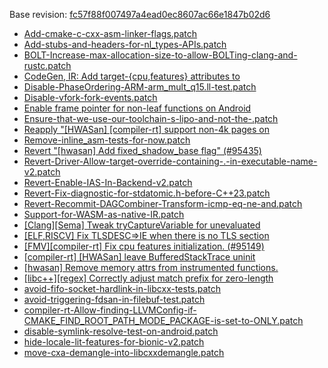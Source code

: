 Base revision: [fc57f88f007497a4ead0ec8607ac66e1847b02d6](https://github.com/llvm/llvm-project/commits/fc57f88f007497a4ead0ec8607ac66e1847b02d6)

- [Add-cmake-c-cxx-asm-linker-flags.patch](https://android.googlesource.com/toolchain/llvm_android/+/18fb7312253a24d134108cbc92d7227fd3e0fcd6/patches/Add-cmake-c-cxx-asm-linker-flags.patch)
- [Add-stubs-and-headers-for-nl_types-APIs.patch](https://android.googlesource.com/toolchain/llvm_android/+/18fb7312253a24d134108cbc92d7227fd3e0fcd6/patches/Add-stubs-and-headers-for-nl_types-APIs.patch)
- [BOLT-Increase-max-allocation-size-to-allow-BOLTing-clang-and-rustc.patch](https://android.googlesource.com/toolchain/llvm_android/+/18fb7312253a24d134108cbc92d7227fd3e0fcd6/patches/BOLT-Increase-max-allocation-size-to-allow-BOLTing-clang-and-rustc.patch)
- [CodeGen, IR: Add target-{cpu,features} attributes to](https://android.googlesource.com/toolchain/llvm_android/+/18fb7312253a24d134108cbc92d7227fd3e0fcd6/patches/cherry/89d8df12015ac3440190d372a8d439614027dc2c.patch)
- [Disable-PhaseOrdering-ARM-arm_mult_q15.ll-test.patch](https://android.googlesource.com/toolchain/llvm_android/+/18fb7312253a24d134108cbc92d7227fd3e0fcd6/patches/Disable-PhaseOrdering-ARM-arm_mult_q15.ll-test.patch)
- [Disable-vfork-fork-events.patch](https://android.googlesource.com/toolchain/llvm_android/+/18fb7312253a24d134108cbc92d7227fd3e0fcd6/patches/Disable-vfork-fork-events.patch)
- [Enable frame pointer for non-leaf functions on Android](https://android.googlesource.com/toolchain/llvm_android/+/18fb7312253a24d134108cbc92d7227fd3e0fcd6/patches/cherry/402eca265f7162e26b8b74d18297fd76c9f100de.patch)
- [Ensure-that-we-use-our-toolchain-s-lipo-and-not-the-.patch](https://android.googlesource.com/toolchain/llvm_android/+/18fb7312253a24d134108cbc92d7227fd3e0fcd6/patches/Ensure-that-we-use-our-toolchain-s-lipo-and-not-the-.patch)
- [Reapply "[HWASan] [compiler-rt] support non-4k pages on](https://android.googlesource.com/toolchain/llvm_android/+/18fb7312253a24d134108cbc92d7227fd3e0fcd6/patches/cherry/c6049e67efaaca34ca8ad93b007397b118574b81.patch)
- [Remove-inline_asm-tests-for-now.patch](https://android.googlesource.com/toolchain/llvm_android/+/18fb7312253a24d134108cbc92d7227fd3e0fcd6/patches/Remove-inline_asm-tests-for-now.patch)
- [Revert "[hwasan] Add fixed_shadow_base flag" (#95435)](https://android.googlesource.com/toolchain/llvm_android/+/18fb7312253a24d134108cbc92d7227fd3e0fcd6/patches/cherry/12f77e811b49b48df2c37f5036b05b5801a0535f.patch)
- [Revert-Driver-Allow-target-override-containing-.-in-executable-name-v2.patch](https://android.googlesource.com/toolchain/llvm_android/+/18fb7312253a24d134108cbc92d7227fd3e0fcd6/patches/Revert-Driver-Allow-target-override-containing-.-in-executable-name-v2.patch)
- [Revert-Enable-IAS-In-Backend-v2.patch](https://android.googlesource.com/toolchain/llvm_android/+/18fb7312253a24d134108cbc92d7227fd3e0fcd6/patches/Revert-Enable-IAS-In-Backend-v2.patch)
- [Revert-Fix-diagnostic-for-stdatomic.h-before-C++23.patch](https://android.googlesource.com/toolchain/llvm_android/+/18fb7312253a24d134108cbc92d7227fd3e0fcd6/patches/Revert-Fix-diagnostic-for-stdatomic.h-before-C++23.patch)
- [Revert-Recommit-DAGCombiner-Transform-icmp-eq-ne-and.patch](https://android.googlesource.com/toolchain/llvm_android/+/18fb7312253a24d134108cbc92d7227fd3e0fcd6/patches/Revert-Recommit-DAGCombiner-Transform-icmp-eq-ne-and.patch)
- [Support-for-WASM-as-native-IR.patch](https://android.googlesource.com/toolchain/llvm_android/+/18fb7312253a24d134108cbc92d7227fd3e0fcd6/patches/Support-for-WASM-as-native-IR.patch)
- [[Clang][Sema] Tweak tryCaptureVariable for unevaluated](https://android.googlesource.com/toolchain/llvm_android/+/18fb7312253a24d134108cbc92d7227fd3e0fcd6/patches/cherry/3d361b225fe89ce1d8c93639f27d689082bd8dad.patch)
- [[ELF,RISCV] Fix TLSDESC=>IE when there is no TLS section](https://android.googlesource.com/toolchain/llvm_android/+/18fb7312253a24d134108cbc92d7227fd3e0fcd6/patches/cherry/cdd29f5bd2f5e55ae116be1a912f0b036d7c98e7.patch)
- [[FMV][compiler-rt] Fix cpu features initialization. (#95149)](https://android.googlesource.com/toolchain/llvm_android/+/18fb7312253a24d134108cbc92d7227fd3e0fcd6/patches/cherry/933d6be8e8c4a81f6409f4daaf704e7f363c6508.patch)
- [[compiler-rt] [HWASan] leave BufferedStackTrace uninit](https://android.googlesource.com/toolchain/llvm_android/+/18fb7312253a24d134108cbc92d7227fd3e0fcd6/patches/cherry/ee870e593a82a6478ff1d8b3f1bd8a45aa1bf650.patch)
- [[hwasan] Remove memory attrs from instrumented functions.](https://android.googlesource.com/toolchain/llvm_android/+/18fb7312253a24d134108cbc92d7227fd3e0fcd6/patches/cherry/79a32609759af317a62184c2c7b1300263a336c8.patch)
- [[libc++][regex] Correctly adjust match prefix for zero-length](https://android.googlesource.com/toolchain/llvm_android/+/18fb7312253a24d134108cbc92d7227fd3e0fcd6/patches/cherry/e9adcc488f96a9f2b8c4344f5e3c7ca6639b9562.patch)
- [avoid-fifo-socket-hardlink-in-libcxx-tests.patch](https://android.googlesource.com/toolchain/llvm_android/+/18fb7312253a24d134108cbc92d7227fd3e0fcd6/patches/avoid-fifo-socket-hardlink-in-libcxx-tests.patch)
- [avoid-triggering-fdsan-in-filebuf-test.patch](https://android.googlesource.com/toolchain/llvm_android/+/18fb7312253a24d134108cbc92d7227fd3e0fcd6/patches/avoid-triggering-fdsan-in-filebuf-test.patch)
- [compiler-rt-Allow-finding-LLVMConfig-if-CMAKE_FIND_ROOT_PATH_MODE_PACKAGE-is-set-to-ONLY.patch](https://android.googlesource.com/toolchain/llvm_android/+/18fb7312253a24d134108cbc92d7227fd3e0fcd6/patches/compiler-rt-Allow-finding-LLVMConfig-if-CMAKE_FIND_ROOT_PATH_MODE_PACKAGE-is-set-to-ONLY.patch)
- [disable-symlink-resolve-test-on-android.patch](https://android.googlesource.com/toolchain/llvm_android/+/18fb7312253a24d134108cbc92d7227fd3e0fcd6/patches/disable-symlink-resolve-test-on-android.patch)
- [hide-locale-lit-features-for-bionic-v2.patch](https://android.googlesource.com/toolchain/llvm_android/+/18fb7312253a24d134108cbc92d7227fd3e0fcd6/patches/hide-locale-lit-features-for-bionic-v2.patch)
- [move-cxa-demangle-into-libcxxdemangle.patch](https://android.googlesource.com/toolchain/llvm_android/+/18fb7312253a24d134108cbc92d7227fd3e0fcd6/patches/move-cxa-demangle-into-libcxxdemangle.patch)